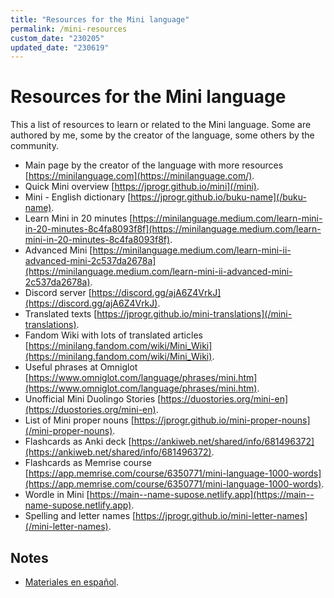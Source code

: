 ```yaml
---
title: "Resources for the Mini language"
permalink: /mini-resources
custom_date: "230205"
updated_date: "230619"
---
```


# Resources for the Mini language

This a list of resources to learn or related to the Mini language. Some are authored by me, some by the creator of the language, some others by the community.

- Main page by the creator of the language with more resources [https://minilanguage.com](https://minilanguage.com/).
- Quick Mini overview [https://jprogr.github.io/mini](/mini).
- Mini - English dictionary [https://jprogr.github.io/buku-name](/buku-name).
- Learn Mini in 20 minutes [https://minilanguage.medium.com/learn-mini-in-20-minutes-8c4fa8093f8f](https://minilanguage.medium.com/learn-mini-in-20-minutes-8c4fa8093f8f).
- Advanced Mini [https://minilanguage.medium.com/learn-mini-ii-advanced-mini-2c537da2678a](https://minilanguage.medium.com/learn-mini-ii-advanced-mini-2c537da2678a).
- Discord server [https://discord.gg/ajA6Z4VrkJ](https://discord.gg/ajA6Z4VrkJ).
- Translated texts [https://jprogr.github.io/mini-translations](/mini-translations).
- Fandom Wiki with lots of translated articles [https://minilang.fandom.com/wiki/Mini_Wiki](https://minilang.fandom.com/wiki/Mini_Wiki).
- Useful phrases at Omniglot [https://www.omniglot.com/language/phrases/mini.htm](https://www.omniglot.com/language/phrases/mini.htm).
- Unofficial Mini Duolingo Stories [https://duostories.org/mini-en](https://duostories.org/mini-en).
- List of Mini proper nouns [https://jprogr.github.io/mini-proper-nouns](/mini-proper-nouns).
- Flashcards as Anki deck [https://ankiweb.net/shared/info/681496372](https://ankiweb.net/shared/info/681496372).
- Flashcards as Memrise course [https://app.memrise.com/course/6350771/mini-language-1000-words](https://app.memrise.com/course/6350771/mini-language-1000-words).
- Wordle in Mini [https://main--name-supose.netlify.app](https://main--name-supose.netlify.app).
- Spelling and letter names [https://jprogr.github.io/mini-letter-names](/mini-letter-names).

## Notes

- [Materiales en español](/mini-materiales).

